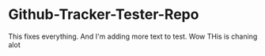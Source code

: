 # Github-Tracker-Tester-Repo
This fixes everything. And I'm adding more text to test. Wow
THis is chaning alot 
